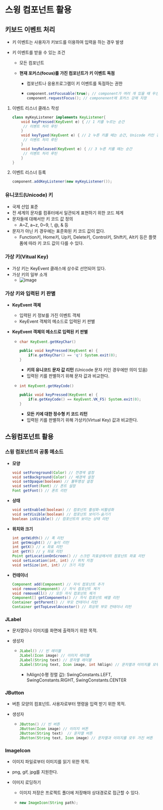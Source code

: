# 스윙 컴포넌트 활용

## 키보드 이벤트 처리

- 키 이벤트는 사용자가 키보드를 이용하여 입력을 하는 경우 발생

- 키 이벤트를 받을 수 있는 조건

  - 모든 컴포넌트

  - **현재 포커스(focus)를 가진 컴포넌트가 키 이벤트 독점**

    - 컴포넌트나 응용프로그램이 키 이벤트를 독점하는 권한

    - ```java
      component.setFocusable(true); // component가 여러 개 있을 때 우선적으로 입력 받기 위해 설정
      component.requestFocus(); // componenent에 포커스 강제 지정
      ```

1. 이벤트 리스너 클래스 작성

   ```java
   class myKeyListener implements KeyListener{
       void keyPressed(KeyEvent e) { // 1 키를 누르는 순간
       	// 이벤트 처리 루틴
       }
       void keyTyped(KeyEvent e) { // 2 누른 키를 떼는 순간, Unicode 키인 경우에만 호출된다.
       	// 이벤트 처리 루틴
       }
       void keyReleased(KeyEvent e) { // 3 누른 키를 떼는 순간
       	// 이벤트 처리 루틴
       }
   }
   ```

2. 이벤트 리스너 등록

   ```java
   component.addKeyListener(new myKeyListener());
   ```

   

### 유니코드(Unicode) 키

- 국제 산업 표준
- 전 세계의 문자를 컴퓨터에서 일관되게 표현하기 위한 코드 체계
- 문자들에 대해서만 키 코드 값 정의
  - A~Z, a~z, 0~9, !, @, & 등
- 문자가 아닌 키 경우에는 표준화된 키 코드 값이 없다.
  - Function키, Home키, Up키, Delete키, Control키, Shift키, Alt키 등은 플랫폼에 따라 키 코드 값이 다를 수 있다.

### 가상 키(Vitual Key)

- 가상 키는 KeyEvent 클래스에 상수로 선언되어 있다.
- 가상 키의 일부 소개
  - ![image](https://user-images.githubusercontent.com/68107000/98619787-4740a080-2347-11eb-9c73-c4add9803b05.png)

### 가상 키와 입력된 키 판별

- **KeyEvent 객체**

  - 입력된 키 정보를 가진 이벤트 객체
  - KeyEvent 객체의 메소드로 입력된 키 판별

- **KeyEvent 객체의 메소드로 입력된 키 판별**

  - ```java
    char KeyEvent.getKeyChar()
    
    public void keyPressed(KeyEvent e) {
        if(e.getKeyChar() == 'q') System.exit(0);
    }
    ```

    - **키의 유니코드 문자 값 리턴** (Unicode 문자 키인 경우에만 의미 있음)
    - 입력된 키를 판별하기 위해 문자 값과 비교한다.

  - ```java
    int KeyEvent.getKeyCode()
        
    public void keyPressed(KeyEvent e) {
        if(e.getKeyCode() == KeyEvent.VK_F5) System.exit(0);
    }
    ```

    - **모든 키에 대한 정수형 키 코드 리턴**
    - 입력된 키를 판별하기 위해 가상키(Virtual Key) 값과 비교한다.

    

## 스윙컴포넌트 활용

### 스윙 컴포넌트의 공통 메소드

- **모양**

  ```java
  void setForeground(Color) // 전경색 설정
  void setBackground(Color) // 배경색 설정
  void setOpaque(boolean) // 불투명성 설정
  void setFont(Font) // 폰트 설정
  Font getFont() // 폰트 리턴
  ```

- **상태**

  ```java
  void setEnabled(boolean) // 컴포넌트 활성화-비활성화
  void setVisible(boolean) // 컴포넌트 보이기-숨기기
  boolean isVisible() // 컴포넌트의 보이는 상태 리턴
  ```

- **위치와 크기**

  ```java
  int getWidth() // 폭 리턴
  int getHeight() // 높이 리턴
  int getX() // x 좌표 리턴
  int getY() // y 좌표 리턴
  Point getLocationOnScreen() // 스크린 자표상에서의 컴포넌트 좌표 리턴
  void setLocation(int, int) // 위치 지정
  void setSize(int, int) // 크기 지정
  ```

- **컨테이너**

  ```java
  Component add(Component) // 자식 컴포넌트 추가
  void remove(Component) // 자식 컴포넌트 제거
  void removeAll() // 모든 자식 컴포넌트 제거
  Component[] getComponents() // 자식 컴포넌트 배열 리턴
  Container getParent() // 부모 컨테이너 리턴
  Container getTopLevelAncestor() // 최상위 부모 컨테이너 리턴
  ```

### JLabel

- 문자열이나 이미지를 화면에 출력하기 위한 목적.

- 생성자

  - ```java
    JLabel() // 빈 레이블
    JLabel(Icon image) // 이미지 레이블
    JLabel(String text) // 문자열 레이블
    JLabel(String text, Icon image, int hAlign) // 문자열과 이미지를 모두 가진 레이블
    ```

    - hAlign(수평 정렬 값): SwingConstants.LEFT, SwingConstants.RIGHT, SwingConstants.CENTER

###  JButton

- 버튼 모양의 컴포넌트. 사용자로부터 명령을 입력 받기 위한 목적.

- 생성자

  - ```java
    JButton() // 빈 버튼
    JButton(Icon image) // 이미지 버튼
    JButton(String text)  // 문자열 버튼
    JButton(String text, Icon image) // 문자열과 이미지를 모두 가진 버튼
    ```

### ImageIcon

- 이미지 파일로부터 이미지를 읽기 위한 목적.

- png, gif, jpg를 지원한다.

- 이미지 로딩하기

  - 이미지 저장은 프로젝트 폴더에 저장해야 상대경로로 접근할 수 있다.

  - ```java
    new ImageIcon(String path);
    ```

    

